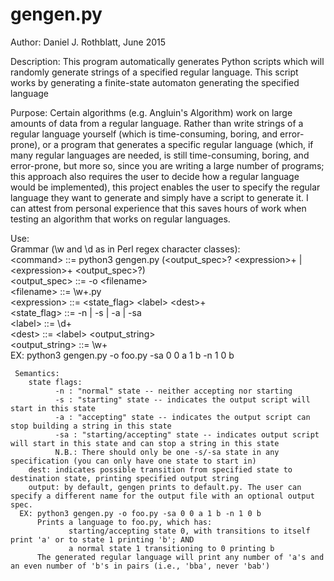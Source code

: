 # gengen.py
Author: Daniel J. Rothblatt, June 2015

Description: This program automatically generates Python scripts which
will randomly generate strings of a specified regular language.
This script works by generating a finite-state automaton generating the specified language

Purpose: Certain algorithms (e.g. Angluin's Algorithm) work on large
amounts of data from a regular language. Rather than write strings of
a regular language yourself (which is time-consuming, boring, and
error-prone), or a program that generates a specific regular
language (which, if many regular languages are needed, is still
time-consuming, boring, and error-prone, but more so, since you are
writing a large number of programs; this approach also requires the
user to decide how a regular language would be implemented), this
project enables the user to specify the regular language they want to
generate and simply have a script to generate it. I can attest from
personal experience that this saves hours of work when testing an
algorithm that works on regular languages.

Use:  
     Grammar (\w and \d as in Perl regex character classes):  
        \<command\> ::= python3 gengen.py (\<output_spec\>? \<expression\>+ | \<expression\>+ \<output_spec\>?)  
        \<output_spec\> ::= -o \<filename\>  
        \<filename\> ::= \w+.py  
        \<expression\> ::= \<state_flag\> \<label\> \<dest\>+  
        \<state_flag\> ::= -n | -s | -a | -sa  
        \<label\> ::= \d+  
        \<dest\> ::= \<label\> \<output_string\>  
        \<output_string\> ::= \w+  
     EX: python3 gengen.py -o foo.py -sa 0 0 a 1 b -n 1 0 b  

     Semantics:
        state flags:
              -n : "normal" state -- neither accepting nor starting
              -s : "starting" state -- indicates the output script will start in this state
              -a : "accepting" state -- indicates the output script can stop building a string in this state
              -sa : "starting/accepting" state -- indicates output script will start in this state and can stop a string in this state
              N.B.: There should only be one -s/-sa state in any specification (you can only have one state to start in)
        dest: indicates possible transition from specified state to destination state, printing specified output string
        output: by default, gengen prints to default.py. The user can specify a different name for the output file with an optional output spec.
      EX: python3 gengen.py -o foo.py -sa 0 0 a 1 b -n 1 0 b
          Prints a language to foo.py, which has:  
                 starting/accepting state 0, with transitions to itself print 'a' or to state 1 printing 'b'; AND  
                 a normal state 1 transitioning to 0 printing b  
          The generated regular language will print any number of 'a's and an even number of 'b's in pairs (i.e., 'bba', never 'bab')
